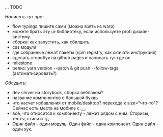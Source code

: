 ... TODO

_Написать тут про:_

- flow typings пишите сами (можно взять из warp)
- можете брать эту ui-библиотеку, если используете profi дизайн-систему
- сборка: как запустить, как сбилдить
- css модули
- где собранные лежат пакеты (npm registry, как скачать инструкция)
- сделать сторибук на github pages и написать тут где он
- milestone
- релиз: yarn version --patch & git push --follow-tags (автоматизировать?)

_Обсудить:_

- dev server на storybook, сборка вебпаком?
- название компонентов с большой буквы
- что насчет избавления от mobile/desktop? перехода к size="что-то"? Сейчас есть места на мобиле с <button desktop>
- всё, что относится к компоненту - лежит рядом с ним. Сторисы, тесты, стили и тд
- Один файл - один модуль. Один файл - один компонент. Один файл - один хук.
